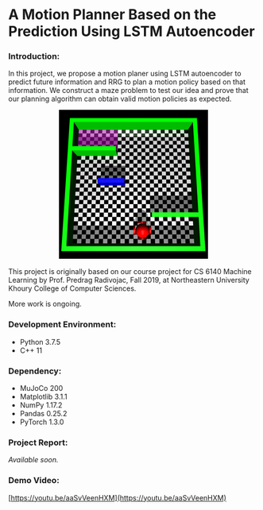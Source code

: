 # A Motion Planner Based on the Prediction Using LSTM Autoencoder

### Introduction:

In this project, we propose a motion planer using LSTM autoencoder to predict future information
and RRG to plan a motion policy based on that information. We construct a maze problem to test our idea and prove that our planning algorithm can obtain valid motion policies as expected.

<p align="center">
  <img src="./media/maze_demo.png" alt="A MuJoCo maze for testing">
</p>

This project is originally based on our course project for CS 6140 Machine Learning by Prof. Predrag Radivojac, Fall 2019, at Northeastern University Khoury College of Computer Sciences. 

More work is ongoing.

### Development Environment:

- Python 3.7.5
- C++ 11

### Dependency:

- MuJoCo 200
- Matplotlib 3.1.1
- NumPy 1.17.2
- Pandas 0.25.2
- PyTorch 1.3.0

### Project Report:

*Available soon.*

### Demo Video:

[https://youtu.be/aaSvVeenHXM](https://youtu.be/aaSvVeenHXM)

